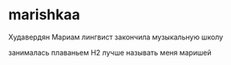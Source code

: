 # marishkaa
Худавердян Мариам 
лингвист
закончила музыкальную школу

занималась плаваньем
H2 лучше называть меня маришей

